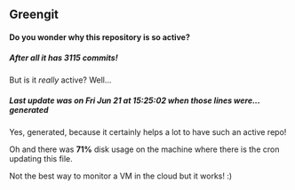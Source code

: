 ## Greengit

#### Do you wonder why this repository is so active?

##### After all it has 3115 commits!

But is it *really* active? Well...

##### Last update was on Fri Jun 21 at 15:25:02 when those lines were... generated

Yes, generated, because it certainly helps a lot to have such an active repo!

Oh and there was **71%** disk usage on the machine
where there is the cron updating this file.

Not the best way to monitor a VM in the cloud but it works! :)
